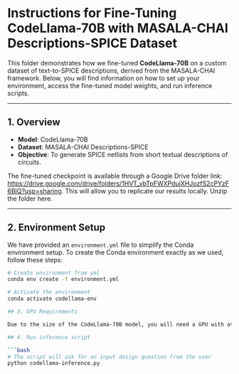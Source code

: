 # Instructions for Fine-Tuning CodeLlama-70B with MASALA-CHAI Descriptions-SPICE Dataset

This folder demonstrates how we fine-tuned **CodeLlama-70B** on a custom dataset of text-to-SPICE descriptions, derived from the MASALA-CHAI framework. Below, you will find information on how to set up your environment, access the fine-tuned model weights, and run inference scripts.

---

## 1. Overview

- **Model**: CodeLlama-70B  
- **Dataset**: MASALA-CHAI Descriptions-SPICE  
- **Objective**: To generate SPICE netlists from short textual descriptions of circuits.

The fine-tuned checkpoint is available through a Google Drive folder link: https://drive.google.com/drive/folders/1HVT_vbTpFWXPdujXHJozfS2cPYzF6BlQ?usp=sharing. This will allow you to replicate our results locally. Unzip the folder here.

---

## 2. Environment Setup

We have provided an `environment.yml` file to simplify the Conda environment setup. To create the Conda environment exactly as we used, follow these steps:

```bash
# Create environment from yml
conda env create -f environment.yml

# Activate the environment
conda activate codellama-env

## 3. GPU Requirements

Due to the size of the CodeLlama-70B model, you will need a GPU with at least 80GB of memory. Our recommended configuration is an NVIDIA A100 80GB for smooth inference.

## 4. Run inference script

```bash
# The script will ask for an input design question from the user
python codellama-inference.py



